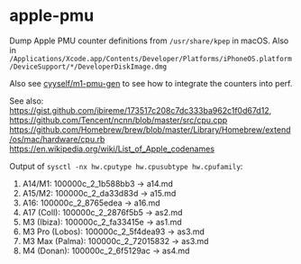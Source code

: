 # apple-pmu

Dump Apple PMU counter definitions from `/usr/share/kpep` in macOS. Also in `/Applications/Xcode.app/Contents/Developer/Platforms/iPhoneOS.platform/DeviceSupport/*/DeveloperDiskImage.dmg`

Also see [cyyself/m1-pmu-gen](https://github.com/cyyself/m1-pmu-gen) to see how to integrate the counters into perf.

See also: https://gist.github.com/ibireme/173517c208c7dc333ba962c1f0d67d12, https://github.com/Tencent/ncnn/blob/master/src/cpu.cpp https://github.com/Homebrew/brew/blob/master/Library/Homebrew/extend/os/mac/hardware/cpu.rb https://en.wikipedia.org/wiki/List_of_Apple_codenames

Output of `sysctl -nx hw.cputype hw.cpusubtype hw.cpufamily`:

1. A14/M1: 100000c_2_1b588bb3 -> a14.md
2. A15/M2: 100000c_2_da33d83d -> a15.md
3. A16: 100000c_2_8765edea -> a16.md
4. A17 (Coll): 100000c_2_2876f5b5 -> as2.md
5. M3 (Ibiza): 100000c_2_fa33415e -> as1.md
6. M3 Pro (Lobos): 100000c_2_5f4dea93 -> as3.md
7. M3 Max (Palma): 100000c_2_72015832 -> as3.md
8. M4 (Donan): 100000c_2_6f5129ac -> as4.md
